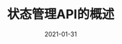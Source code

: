 ---
title: "状态管理API的概述"
linkTitle: "概述"
weight: 821
date: 2021-01-31
description: >
  Dapr状态管理API的概述
---